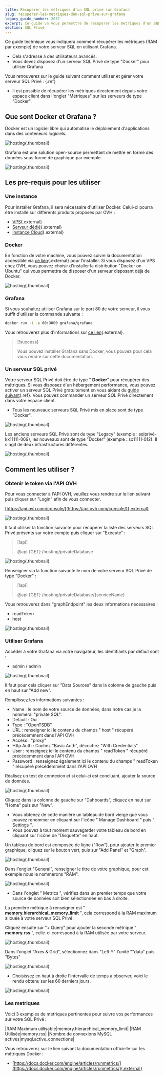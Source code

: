 ```yaml
---
title: Récuperer les métriques d’un SQL privé sur Grafana
slug: recuperer-les-metriques-dun-sql-prive-sur-grafana
legacy_guide_number: 2057
excerpt: Ce guide va vous permettre de recuperer les metriques d'un SQL privé sur Grafana
section: SQL Privé
---
```


Ce guide technique vous indiquera comment récupérer les métriques (RAM par exemple) de votre serveur SQL en utilisant Grafana.

- Cela s'adresse à des utilisateurs avancés.
- Vous devez disposez d'un serveur SQL Privé de type "Docker" pour utiliser Grafana

Vous retrouverez sur le guide suivant comment utiliser et gérer votre serveur SQL Privé : []({legacy}2023){.ref}

- Il est possible de récupérer les métriques directement depuis votre espace client dans l'onglet "Métriques" sur les serveurs de type "Docker".


## Que sont Docker et Grafana ?
Docker est un logiciel libre qui automatise le déploiement d'applications dans des conteneurs logiciels.


![hosting](images/3657.png){.thumbnail}

Grafana est une solution open-source permettant de mettre en forme des données sous forme de graphique par exemple.


![hosting](images/3658.png){.thumbnail}


## Les pre-requis pour les utiliser

### Une instance
Pour installer Grafana, il sera nécessaire d'utiliser Docker. Celui-ci pourra être installé sur différents produits proposés par OVH :

- [VPS](https://www.ovh.com/fr/vps/){.external}
- [Serveur dédié](https://www.ovh.com/fr/serveurs_dedies/){.external}
- [Instance Cloud](https://www.ovh.com/fr/cloud/instances/){.external}


### Docker
En fonction de votre machine, vous pouvez suivre la documentation accessible via [ce lien](https://docs.docker.com/engine/installation/){.external} pour l'installer. Si vous disposez d'un VPS chez OVH, vous pouvez choisir d'installer la distribution "Docker on Ubuntu" qui vous permettra de disposer d'un serveur disposant déjà de Docker.


![hosting](images/3659.png){.thumbnail}


### Grafana
Si vous souhaitez utiliser Grafana sur le port 80 de votre serveur, il vous suffit d'utiliser la commande suivante :


```bash
docker run -i -p 80:3000 grafana/grafana
```

Vous retrouverez plus d'informations sur [ce lien](http://docs.grafana.org/installation/docker/){.external}.



> [!success]
>
> Vous pouvez installer Grafana sans Docker, vous pouvez pour cela vous rendre sur
> cette documentation.
> 


### Un serveur SQL privé
Votre serveur SQL Privé doit être de type " **Docker**" pour récupérer des métriques. Si vous disposez d'un hébergement performance, vous pouvez activer un serveur SQL Privé gratuitement en vous aidant du [guide suivant]({legacy}2023){.ref}. Vous pouvez commander un serveur SQL Privé directement dans votre espace client.

- Tous les nouveaux serveurs SQL Privé mis en place sont de type "Docker".


![hosting](images/3660.png){.thumbnail}

Les anciens serveurs SQL Privé sont de type "Legacy" (exemple : sqlprivé-kx11111-009), les nouveaux sont de type "Docker" (exemple : sx11111-012). Il s'agit de deux infrastructures différentes.


![hosting](images/3661.png){.thumbnail}


## Comment les utiliser ?

### Obtenir le token via l'API OVH
Pour vous connecter à l'API OVH, veuillez vous rendre sur le lien suivant puis cliquer sur "Login" afin de vous connecter.

[https://api.ovh.com/console/](https://api.ovh.com/console/){.external}


![hosting](images/3662.png){.thumbnail}

Il faut utiliser la fonction suivante pour récupérer la liste des serveurs SQL Privé présents sur votre compte puis cliquer sur "Execute" :


> [!api]
>
> @api {GET} /hosting/privateDatabase
> 

![hosting](images/3663.png){.thumbnail}

Renseigner via la fonction suivante le nom de votre serveur SQL Privé de type "Docker" :


> [!api]
>
> @api {GET} /hosting/privateDatabase/{serviceName}
> 
Vous retrouverez dans "graphEndpoint" les deux informations nécessaires :

- readToken
- host


![hosting](images/3664.png){.thumbnail}


### Utiliser Grafana
Accéder à votre Grafana via votre navigateur, les identifiants par défaut sont :

- admin / admin


![hosting](images/3665.png){.thumbnail}

Il faut pour cela cliquer sur "Data Sources" dans la colonne de gauche puis en haut sur "Add new".

Remplissez les informations suivantes :

- Name : le nom de votre source de données, dans notre cas je la nommerai "private SQL".
- Default : Oui
- Type : "OpenTSDB"
- URL : renseigner ici le contenu du champs " host " récupéré précédemment dans l'API OVH
- Access : "proxy"
- Http Auth : Cochez "Basic Auth", décochez "With Credentials"
- User : renseignez ici le contenu du champs " readToken " récupéré précédemment dans l'API OVH
- Password : renseignez également ici le contenu du champs " readToken " récupéré précédemment dans l'API OVH

Réalisez un test de connexion et si celui-ci est concluant, ajouter la source de données.


![hosting](images/3666.png){.thumbnail}

Cliquez dans la colonne de gauche sur "Dahboards", cliquez en haut sur "Home" puis sur "New".

- Vous obtenez de cette manière un tableau de bord vierge que vous pouvez renommer en cliquant sur l'icône " Manage Dashboard " puis " Settings ".
- Vous pouvez à tout moment sauvegarder votre tableau de bord en cliquant sur l'icône de "Disquette" en haut.

Un tableau de bord est composée de ligne ("Row"), pour ajouter le premier graphique, cliquez sur le bouton vert, puis sur "Add Panel" et "Graph".


![hosting](images/3667.png){.thumbnail}

Dans l'onglet "General", renseigner le titre de votre graphique, pour cet exemple nous le nommerons "RAM".


![hosting](images/3668.png){.thumbnail}

- Dans l'onglet " Metrics ", vérifiez dans un premier temps que votre source de données soit bien sélectionnée en bas à droite.

La première métrique à renseigner est " **memory.hierarchical_memory_limit** ", cela correspond à la RAM maximum allouée à votre serveur SQL Privé.

Cliquez ensuite sur "+ Query" pour ajouter la seconde métrique " **memory.rss** ", celle-ci correspond à la RAM utilisée par votre serveur.


![hosting](images/3669.png){.thumbnail}

Dans l'onglet "Axes & Grid", sélectionnez dans "Left Y" l'unité ""data" puis "Bytes"


![hosting](images/3670.png){.thumbnail}

- Choisissez en haut à droite l'intervalle de temps à observer, voici le rendu obtenu sur les 60 derniers jours.


![hosting](images/3671.png){.thumbnail}


### Les metriques
Voici 3 exemples de métriques pertinentes pour suivre vos performances sur votre SQL Privé :


|RAM Maximum utilisable|memory.hierarchical_memory_limit|
|RAM Utilisée|memory.rss|
|Nombre de connexions MySQL actives|mysql.active_connections|

Vous retrouverez sur le lien suivant la documentation officielle sur les métriques Docker :

- [https://docs.docker.com/engine/articles/runmetrics/](https://docs.docker.com/engine/articles/runmetrics/){.external}